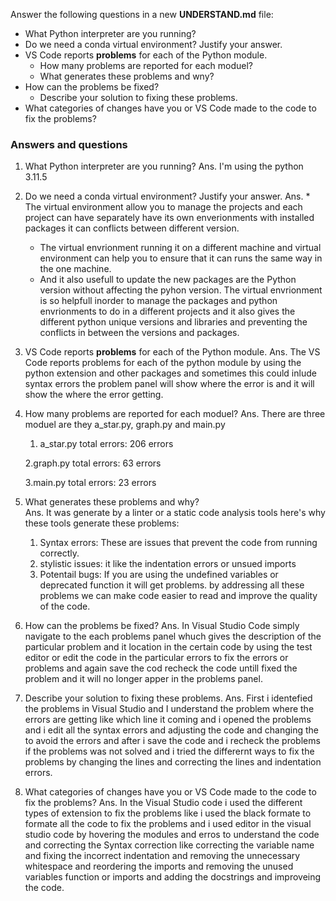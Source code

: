 Answer the following questions in a new **UNDERSTAND.md** file:
- What Python interpreter are you running? 
- Do we need a conda virtual environment? Justify your answer. 
- VS Code reports **problems** for each of the Python module.  
    - How many problems are reported for each moduel? 
    - What generates these problems and wny?
- How can the problems be fixed? 
    - Describe your solution to fixing these problems. 
- What categories of changes have you or VS Code made to the code to fix the problems? 

### Answers and questions ###
1. What Python interpreter are you running?
Ans. I'm using the python 3.11.5

 2. Do we need a conda virtual environment? Justify your answer.
 Ans. * The virtual environment allow you to manage the projects and each project can have separately have its own enverionments with  installed packages it can conflicts between different version.
      * The  virtual envrionment running it on a different machine and virtual environment can help you to ensure that it can runs the same way in the one machine.
      * And it also usefull to update the new packages are the Python version without affecting the pyhon version.
The virtual envrionment is so helpfull inorder to manage the packages and python envrionments to do in a different projects  and it also gives the different python unique versions and libraries and preventing the conflicts in between the versions and packages.

3.  VS Code reports **problems** for each of the Python module.
Ans. The VS Code reports problems for each of the python module by using the python extension and other packages and sometimes this could inlude syntax errors the problem panel will show where the error is and it will show the where the error getting.

4. How many problems are reported for each moduel?
Ans. There are three moduel are they a_star.py, graph.py and main.py
    1. a_star.py
    total errors: 206 errors
    
    2.graph.py
    total errors: 63 errors

    3.main.py
    total errors: 23 errors

5. What generates these problems and why?  
Ans. It was generate by a linter or a static code analysis tools here's why these tools generate these problems:
    1. Syntax errors: These are issues that prevent the code from running correctly.
    2. stylistic issues: it like the indentation errors or unsued imports
    3. Potentail bugs: If you are using the undefined variables or deprecated function it will get problems.
  by addressing all these problems we can make code easier to read and improve the quality of the code.

6. How can the problems be fixed? 
Ans. In Visual Studio Code simply navigate to the each problems panel whuch gives the description of the particular problem and it location in the certain code by using the test editor or edit the code in the particular errors to fix the errors or problems and again save the cod recheck the code untill fixed the problem and it will no longer apper in the problems panel.

7. Describe your solution to fixing these problems.
Ans. First i identefied the problems in Visual Studio and I understand the problem where the errors are getting like which line it coming and i opened the problems and i edit all the syntax errors and adjusting the code and changing the to avoid the errors and after i save the code and i recheck the problems if the problems was not solved and i tried the differernt ways to fix the problems by changing the lines and correcting the lines and indentation errors.

8. What categories of changes have you or VS Code made to the code to fix the problems? 
Ans. In the Visual Studio code i used the different types of extension to fix the problems like i used the black formate to formate all the code to fix the problems and i used editor in the visual studio code by hovering the modules and erros to understand the code and correcting the Syntax correction like correcting the variable name and fixing the incorrect indentation and removing the unnecessary whitespace and reordering the imports and removing the unused variables function or imports and adding the docstrings and improveing the code. 